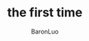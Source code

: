 ---
layout: post
title: "the first time"
author: BaronLuo
tags: Classmates
img: //upload a personal picture from video
---